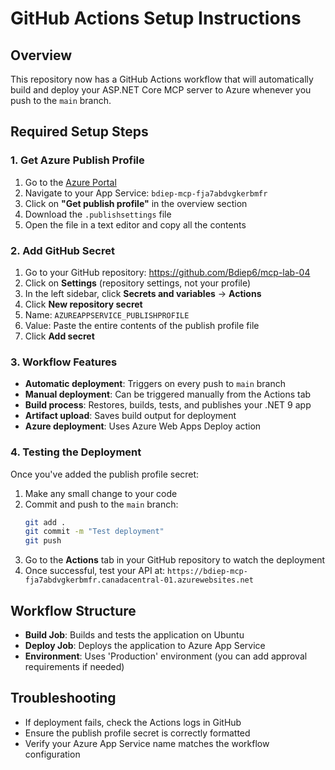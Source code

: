 # GitHub Actions Setup Instructions

## Overview
This repository now has a GitHub Actions workflow that will automatically build and deploy your ASP.NET Core MCP server to Azure whenever you push to the `main` branch.

## Required Setup Steps

### 1. Get Azure Publish Profile
1. Go to the [Azure Portal](https://portal.azure.com)
2. Navigate to your App Service: `bdiep-mcp-fja7abdvgkerbmfr`
3. Click on **"Get publish profile"** in the overview section
4. Download the `.publishsettings` file
5. Open the file in a text editor and copy all the contents

### 2. Add GitHub Secret
1. Go to your GitHub repository: https://github.com/Bdiep6/mcp-lab-04
2. Click on **Settings** (repository settings, not your profile)
3. In the left sidebar, click **Secrets and variables** → **Actions**
4. Click **New repository secret**
5. Name: `AZUREAPPSERVICE_PUBLISHPROFILE`
6. Value: Paste the entire contents of the publish profile file
7. Click **Add secret**

### 3. Workflow Features
- **Automatic deployment**: Triggers on every push to `main` branch
- **Manual deployment**: Can be triggered manually from the Actions tab
- **Build process**: Restores, builds, tests, and publishes your .NET 9 app
- **Artifact upload**: Saves build output for deployment
- **Azure deployment**: Uses Azure Web Apps Deploy action

### 4. Testing the Deployment
Once you've added the publish profile secret:

1. Make any small change to your code
2. Commit and push to the `main` branch:
   ```bash
   git add .
   git commit -m "Test deployment"
   git push
   ```
3. Go to the **Actions** tab in your GitHub repository to watch the deployment
4. Once successful, test your API at: `https://bdiep-mcp-fja7abdvgkerbmfr.canadacentral-01.azurewebsites.net`

## Workflow Structure
- **Build Job**: Builds and tests the application on Ubuntu
- **Deploy Job**: Deploys the application to Azure App Service
- **Environment**: Uses 'Production' environment (you can add approval requirements if needed)

## Troubleshooting
- If deployment fails, check the Actions logs in GitHub
- Ensure the publish profile secret is correctly formatted
- Verify your Azure App Service name matches the workflow configuration